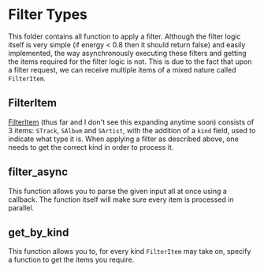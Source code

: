 # Filter Types
This folder contains all function to apply a filter.
Although the filter logic itself is very simple (if energy < 0.8 then it should return false) and easily implemented, the way asynchronously executing these filters and getting the items required for the filter logic is not. This is due to the fact that upon a filter request, we can receive multiple items of a mixed nature called `FilterItem`.

## FilterItem
[FilterItem](../../definitions/server.ts) (thus far and I don't see this expanding anytime soon) consists of 3 items: `STrack`, `SAlbum` and `SArtist`, with the addition of a `kind` field, used to indicate what type it is. When applying a filter as described above, one needs to get the correct kind in order to process it.

## filter_async
This function allows you to parse the given input all at once using a callback. The function itself will make sure every item is processed in parallel.

## get_by_kind
This function allows you to, for every kind `FilterItem` may take on, specify a function to get the items you require.